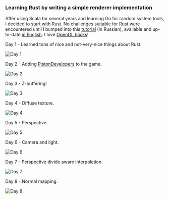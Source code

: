 ### Learning Rust by writing a simple renderer implementation

After using Scala for several years and learning Go for random system tools, I decided to start with Rust. No challenges suitable for Rust were encountered until I bumped into this [tutorial](http://habrahabr.ru/post/248153/) (in Russian), available and up-to-date [in English](https://github.com/ssloy/tinyrenderer/wiki). I love [OpenGL hacks](http://idea.hosting.lv/a/gfx/quakeshots.html)!

Day 1 - Learned tons of nice and not-very-nice things about Rust.

![Day 1](renders/day1.png)

Day 2 - Adding [PistonDevelopers](https://github.com/PistonDevelopers/) to the game.

![Day 2](renders/day2.png)

Day 3 - Z-buffering!

![Day 3](renders/day3.png)

Day 4 - Diffuse texture.

![Day 4](renders/day4.png)

Day 5 - Perspective.

![Day 5](renders/day5.png)

Day 6 - Camera and light.

![Day 6](renders/day6.png)

Day 7 - Perspective divide aware interpolation.

![Day 7](renders/day7.png)

Day 8 - Normal mapping.

![Day 8](renders/day8.png)
